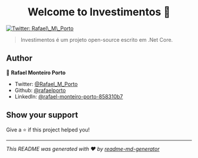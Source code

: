 <h1 align="center">Welcome to Investimentos 👋</h1>
<p>
  <a href="https://twitter.com/Rafael\_M\_Porto" target="_blank">
    <img alt="Twitter: Rafael\_M\_Porto" src="https://img.shields.io/twitter/follow/Rafael\_M\_Porto.svg?style=social" />
  </a>
</p>

> Investimentos é um projeto open-source escrito em .Net Core.

## Author

👤 **Rafael Monteiro Porto**

* Twitter: [@Rafael\_M\_Porto](https://twitter.com/Rafael\_M\_Porto)
* Github: [@rafaelporto](https://github.com/rafaelporto)
* LinkedIn: [@rafael-monteiro-porto-858310b7](https://linkedin.com/in/rafael-monteiro-porto-858310b7)

## Show your support

Give a ⭐️ if this project helped you!

***
_This README was generated with ❤️ by [readme-md-generator](https://github.com/kefranabg/readme-md-generator)_